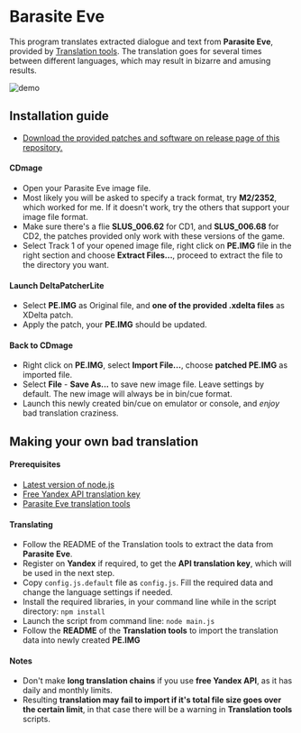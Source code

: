 # Barasite Eve

This program translates extracted dialogue and text from **Parasite Eve**, provided by [Translation tools](https://www.romhacking.net/utilities/1150/). The translation goes for several times between different languages, which may result in bizarre and amusing results.

![demo](https://i.imgur.com/EE3VxFO.gif)

## Installation guide

* [Download the provided patches and software on release page of this repository.](https://github.com/suXinjke/BarasiteEve/releases)

#### CDmage
* Open your Parasite Eve image file.
* Most likely you will be asked to specify a track format, try **M2/2352**, which worked for me. If it doesn't work, try the others that support your image file format.
* Make sure there's a flie **SLUS_006.62** for CD1, and **SLUS_006.68** for CD2, the patches provided only work with these versions of the game.
* Select Track 1 of your opened image file, right click on **PE.IMG** file in the right section and choose **Extract Files...**, proceed to extract the file to the directory you want.

#### Launch DeltaPatcherLite
* Select **PE.IMG** as Original file, and **one of the provided .xdelta files** as XDelta patch.
* Apply the patch, your **PE.IMG** should be updated.

#### Back to CDmage
* Right click on **PE.IMG**, select **Import File...**, choose **patched PE.IMG** as imported file.
* Select **File** - **Save As...** to save new image file. Leave settings by default. The new image will always be in bin/cue format.
* Launch this newly created bin/cue on emulator or console, and *enjoy* bad translation craziness.

## Making your own bad translation

#### Prerequisites
* [Latest version of node.js](https://nodejs.org/en/download/)
* [Free Yandex API translation key](https://tech.yandex.com/translate/)
* [Parasite Eve translation tools](https://www.romhacking.net/utilities/1150/)

#### Translating
* Follow the README of the Translation tools to extract the data from **Parasite Eve**.
* Register on **Yandex** if required, to get the **API translation key**, which will be used in the next step.
* Copy `config.js.default` file as `config.js`. Fill the required data and change the language settings if needed.
* Install the required libraries, in your command line while in the script directory: `npm install`
* Launch the script from command line: `node main.js`
* Follow the **README** of the **Translation tools** to import the translation data into newly created **PE.IMG**

#### Notes
* Don't make **long translation chains** if you use **free Yandex API**, as it has daily and monthly limits.
* Resulting **translation may fail to import if it's total file size goes over the certain limit**, in that case there will be a warning in **Translation tools** scripts.
